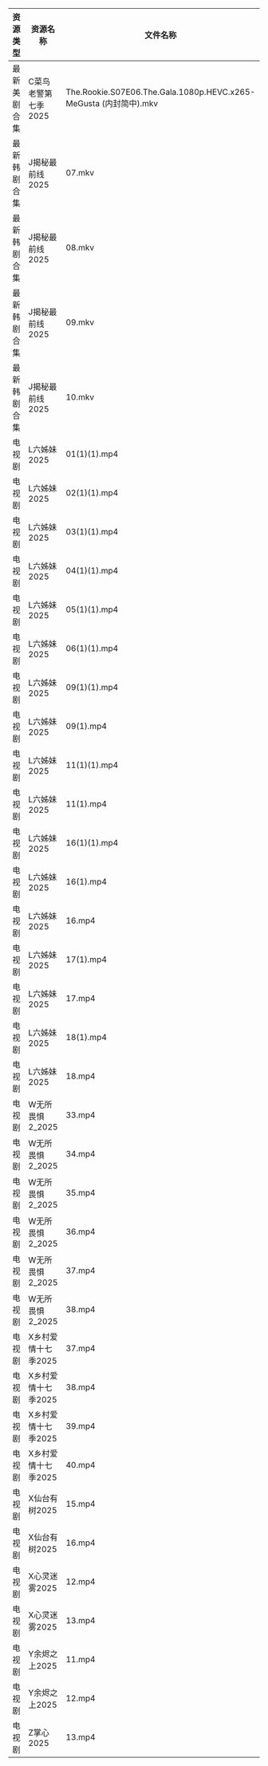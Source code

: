 | 资源类型   | 资源名称         | 文件名称                                                          | 分享链接                                 | 更新时间                |
| ------ | ------------ | ------------------------------------------------------------- | ------------------------------------ | ------------------- |
| 最新美剧合集 | C菜鸟老警第七季2025 | The.Rookie.S07E06.The.Gala.1080p.HEVC.x265-MeGusta (内封简中).mkv | https://www.alipan.com/s/d2FB2fizJ29 | 2025-02-12 16:05:18 |
| 最新韩剧合集 | J揭秘最前线2025   | 07.mkv                                                        | https://www.alipan.com/s/szGbyu2cKyQ | 2025-02-12 18:05:53 |
| 最新韩剧合集 | J揭秘最前线2025   | 08.mkv                                                        | https://www.alipan.com/s/szGbyu2cKyQ | 2025-02-12 18:05:53 |
| 最新韩剧合集 | J揭秘最前线2025   | 09.mkv                                                        | https://www.alipan.com/s/szGbyu2cKyQ | 2025-02-12 18:05:52 |
| 最新韩剧合集 | J揭秘最前线2025   | 10.mkv                                                        | https://www.alipan.com/s/szGbyu2cKyQ | 2025-02-12 18:05:52 |
| 电视剧    | L六姊妹2025     | 01(1)(1).mp4                                                  | https://www.alipan.com/s/PS2wCaFpCy5 | 2025-02-12 14:06:05 |
| 电视剧    | L六姊妹2025     | 02(1)(1).mp4                                                  | https://www.alipan.com/s/PS2wCaFpCy5 | 2025-02-12 14:06:04 |
| 电视剧    | L六姊妹2025     | 03(1)(1).mp4                                                  | https://www.alipan.com/s/PS2wCaFpCy5 | 2025-02-12 14:06:04 |
| 电视剧    | L六姊妹2025     | 04(1)(1).mp4                                                  | https://www.alipan.com/s/PS2wCaFpCy5 | 2025-02-12 14:06:04 |
| 电视剧    | L六姊妹2025     | 05(1)(1).mp4                                                  | https://www.alipan.com/s/PS2wCaFpCy5 | 2025-02-12 14:06:04 |
| 电视剧    | L六姊妹2025     | 06(1)(1).mp4                                                  | https://www.alipan.com/s/PS2wCaFpCy5 | 2025-02-12 14:06:04 |
| 电视剧    | L六姊妹2025     | 09(1)(1).mp4                                                  | https://www.alipan.com/s/PS2wCaFpCy5 | 2025-02-12 14:06:03 |
| 电视剧    | L六姊妹2025     | 09(1).mp4                                                     | https://www.alipan.com/s/PS2wCaFpCy5 | 2025-02-12 14:06:03 |
| 电视剧    | L六姊妹2025     | 11(1)(1).mp4                                                  | https://www.alipan.com/s/PS2wCaFpCy5 | 2025-02-12 14:06:03 |
| 电视剧    | L六姊妹2025     | 11(1).mp4                                                     | https://www.alipan.com/s/PS2wCaFpCy5 | 2025-02-12 14:06:03 |
| 电视剧    | L六姊妹2025     | 16(1)(1).mp4                                                  | https://www.alipan.com/s/PS2wCaFpCy5 | 2025-02-12 14:06:02 |
| 电视剧    | L六姊妹2025     | 16(1).mp4                                                     | https://www.alipan.com/s/PS2wCaFpCy5 | 2025-02-12 14:06:02 |
| 电视剧    | L六姊妹2025     | 16.mp4                                                        | https://www.alipan.com/s/PS2wCaFpCy5 | 2025-02-12 00:06:15 |
| 电视剧    | L六姊妹2025     | 17(1).mp4                                                     | https://www.alipan.com/s/PS2wCaFpCy5 | 2025-02-12 14:06:02 |
| 电视剧    | L六姊妹2025     | 17.mp4                                                        | https://www.alipan.com/s/PS2wCaFpCy5 | 2025-02-12 14:06:02 |
| 电视剧    | L六姊妹2025     | 18(1).mp4                                                     | https://www.alipan.com/s/PS2wCaFpCy5 | 2025-02-12 14:06:02 |
| 电视剧    | L六姊妹2025     | 18.mp4                                                        | https://www.alipan.com/s/PS2wCaFpCy5 | 2025-02-12 14:06:01 |
| 电视剧    | W无所畏惧2_2025  | 33.mp4                                                        | https://www.alipan.com/s/WJ2WmSZLSR5 | 2025-02-12 21:06:39 |
| 电视剧    | W无所畏惧2_2025  | 34.mp4                                                        | https://www.alipan.com/s/WJ2WmSZLSR5 | 2025-02-12 21:06:38 |
| 电视剧    | W无所畏惧2_2025  | 35.mp4                                                        | https://www.alipan.com/s/WJ2WmSZLSR5 | 2025-02-12 21:06:38 |
| 电视剧    | W无所畏惧2_2025  | 36.mp4                                                        | https://www.alipan.com/s/WJ2WmSZLSR5 | 2025-02-12 21:06:38 |
| 电视剧    | W无所畏惧2_2025  | 37.mp4                                                        | https://www.alipan.com/s/WJ2WmSZLSR5 | 2025-02-12 21:06:38 |
| 电视剧    | W无所畏惧2_2025  | 38.mp4                                                        | https://www.alipan.com/s/WJ2WmSZLSR5 | 2025-02-12 21:06:38 |
| 电视剧    | X乡村爱情十七季2025 | 37.mp4                                                        | https://www.alipan.com/s/BYZoWqmYxdR | 2025-02-12 14:06:49 |
| 电视剧    | X乡村爱情十七季2025 | 38.mp4                                                        | https://www.alipan.com/s/BYZoWqmYxdR | 2025-02-12 14:06:49 |
| 电视剧    | X乡村爱情十七季2025 | 39.mp4                                                        | https://www.alipan.com/s/BYZoWqmYxdR | 2025-02-12 14:06:49 |
| 电视剧    | X乡村爱情十七季2025 | 40.mp4                                                        | https://www.alipan.com/s/BYZoWqmYxdR | 2025-02-12 14:06:49 |
| 电视剧    | X仙台有树2025    | 15.mp4                                                        | https://www.alipan.com/s/F3rMgDEEcru | 2025-02-12 20:06:41 |
| 电视剧    | X仙台有树2025    | 16.mp4                                                        | https://www.alipan.com/s/F3rMgDEEcru | 2025-02-12 20:06:41 |
| 电视剧    | X心灵迷雾2025    | 12.mp4                                                        | https://www.alipan.com/s/46KNEgN1qBn | 2025-02-12 20:06:49 |
| 电视剧    | X心灵迷雾2025    | 13.mp4                                                        | https://www.alipan.com/s/46KNEgN1qBn | 2025-02-12 20:06:48 |
| 电视剧    | Y余烬之上2025    | 11.mp4                                                        | https://www.alipan.com/s/L6UmaWnQUcj | 2025-02-12 08:07:03 |
| 电视剧    | Y余烬之上2025    | 12.mp4                                                        | https://www.alipan.com/s/L6UmaWnQUcj | 2025-02-12 21:07:00 |
| 电视剧    | Z掌心2025      | 13.mp4                                                        | https://www.alipan.com/s/6ntsFQxh6Eo | 2025-02-12 14:07:17 |
